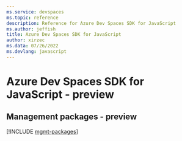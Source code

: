 ```yaml
---
ms.service: devspaces
ms.topic: reference
description: Reference for Azure Dev Spaces SDK for JavaScript
ms.author: jeffish
title: Azure Dev Spaces SDK for JavaScript
author: xirzec
ms.data: 07/26/2022
ms.devlang: javascript
---
```

# Azure Dev Spaces SDK for JavaScript - preview

## Management packages - preview
[!INCLUDE [mgmt-packages](dev-spaces-mgmt-index.md)]
